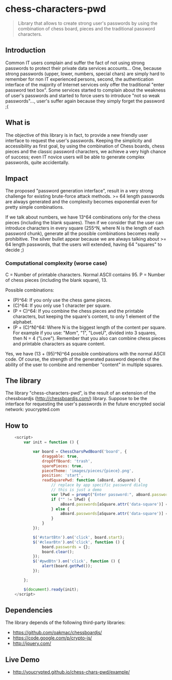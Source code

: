 # chess-characters-pwd
> Library that allows to create strong user's passwords by using the combination of chess board, pieces and the traditional password characters.

## Introduction

Common IT users complain and suffer the fact of not using strong passwords to protect their private data services accounts... One, because strong passwords (upper, lower, numbers, special chars)
are simply hard to remember for non IT experienced persons, second, the authentication interface of the majority of Internet services only offer the traditional "enter password text box".
Some services started to complain about the weakness of user's passwords and started to force users to introduce "not so weak passwords"..., 
user's suffer again because they simply forget the password ;(

## What is 

The objective of this library is in fact, to provide a new friendly user interface to request the user's passwords. Keeping the simplicity and accessibility as 
first goal, by using the combination of Chess boards, chess pieces and the classic password characters, we achieve a very high chance of success; 
even IT novice users will be able to generate complex passwords, quite accidentally.

## Impact 

The proposed "password generation interface", result in a very strong challenge for existing brute-force attack methods. >= 64 length passwords are always generated and the complexity
becomes exponential even for pretty simple combinations.

If we talk about numbers, we have 13^64 combinations only for the chess pieces (including the blank squares). Then if we consider that the user can introduce characters in every square 
(255^N, where N is the length of each password chunk), generate all the possible combinations becomes really prohibitive. The silver bullet appear because we are always 
talking about >= 64 length passwords, that the users will extended, having 64 "squares" to decide ;)

### Computational complexity (worse case)

C = Number of printable characters. Normal ASCII contains 95.
P = Number of chess pieces (including the blank square), 13.

Possible combinations:

- (P)^64: If you only use the chess game pieces.
- (C)^64: If you only use 1 character per square.
- (P + C)^64: If you combine the chess pieces and the printable characters, but keeping the square's content, to only 1 element of the alphabet.
- (P + (C)^N)^64: Where N is the biggest length of the content per square. For example if you use: "Mom", "1", "LoveU", divided into 3 squares, 
then N = 4 ("Love"). Remember that you also can combine chess pieces and printable characters as square content.

Yes, we have (13 + (95)^N)^64 possible combinations with the normal ASCII code.
Of course, the strength of the generated password depends of the ability of the user to combine and remember "content" in multiple squares.

## The library

The library "chess-characters-pwd", is the result of an extension of the chessboardjs (http://chessboardjs.com/) library. Suppose to be the interface for 
requesting the user's passwords in the future encrypted social network: youcrypted.com


## How to

```js
	<script>
		var init = function () {

			var board = ChessCharsPwdBoard('board', {
				draggable: true,
				dropOffBoard: 'trash',
				sparePieces: true,
				pieceTheme: 'images/pieces/{piece}.png',
				position: 'start',
				readSquarePwd: function (aBoard, aSquare) {
					// replace by app specific password dialog
					// this is just a demo
					var lPwd = prompt("Enter password:", aBoard.passwords[aSquare.attr('data-square')]);
					if ("" != lPwd) {
						aBoard.passwords[aSquare.attr('data-square')] = lPwd;
					} else {
						aBoard.passwords[aSquare.attr('data-square')] = "";
					}
				}
			});

			$('#startBtn').on('click', board.start);
			$('#clearBtn').on('click', function () {
				board.passwords = {};
				board.clear();
			});
			$('#pwdBtn').on('click', function () {
				alert(board.getPwd());
			});

		};

		$(document).ready(init);
	</script>
```

## Dependencies

The library depends of the following third-party libraries:
- https://github.com/oakmac/chessboardjs/
- https://code.google.com/p/crypto-js/
- http://jquery.com/


## Live Demo

- http://youcrypted.github.io/chess-chars-pwd/example/



